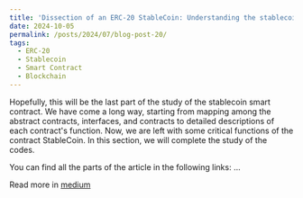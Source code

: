 ```yaml
---
title: 'Dissection of an ERC-20 StableCoin: Understanding the stablecoin smart contract (Part Five)'
date: 2024-10-05
permalink: /posts/2024/07/blog-post-20/
tags:
  - ERC-20
  - Stablecoin
  - Smart Contract
  - Blockchain
---
```


Hopefully, this will be the last part of the study of the stablecoin smart contract. We have come a long way, starting from mapping among the abstract contracts, interfaces, and contracts to detailed descriptions of each contract's function. Now, we are left with some critical functions of the contract StableCoin. In this section, we will complete the study of the codes.

You can find all the parts of the article in the following links: ...

Read more in [medium](https://medium.com/coinmonks/dissection-of-an-erc-20-stablecoin-understanding-the-stablecoin-smart-contract-part-five-9bce997c617f)

